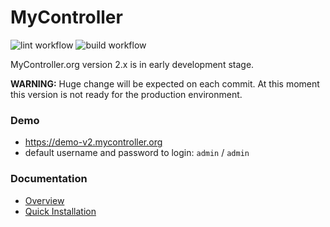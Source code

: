 # MyController
![lint workflow](https://github.com/mycontroller-org/backend/actions/workflows/lint.yaml/badge.svg)
![build workflow](https://github.com/mycontroller-org/backend/actions/workflows/build.yaml/badge.svg)

MyController.org version 2.x is in early development stage.

**WARNING:** Huge change will be expected on each commit. At this moment this version is not ready for the production environment.

### Demo
* https://demo-v2.mycontroller.org
* default username and password to login: `admin` / `admin`

### Documentation
* [Overview](https://v2.mycontroller.org/docs/overview/)
* [Quick Installation](https://v2.mycontroller.org/docs/quick-installation/)
